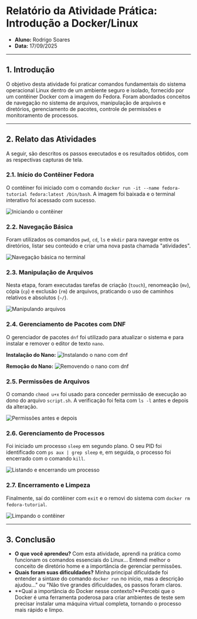 # Relatório da Atividade Prática: Introdução a Docker/Linux

- **Aluno:** Rodrigo Soares
- **Data:** 17/09/2025

---

## 1. Introdução

O objetivo desta atividade foi praticar comandos fundamentais do sistema operacional Linux dentro de um ambiente seguro e isolado, fornecido por um contêiner Docker com a imagem do Fedora. Foram abordados conceitos de navegação no sistema de arquivos, manipulação de arquivos e diretórios, gerenciamento de pacotes, controle de permissões e monitoramento de processos.

---

## 2. Relato das Atividades

A seguir, são descritos os passos executados e os resultados obtidos, com as respectivas capturas de tela.

### 2.1. Início do Contêiner Fedora
O contêiner foi iniciado com o comando `docker run -it --name fedora-tutorial fedora:latest /bin/bash`. A imagem foi baixada e o terminal interativo foi acessado com sucesso.

![Iniciando o contêiner](imagens/1.png)

### 2.2. Navegação Básica
Foram utilizados os comandos `pwd`, `cd`, `ls` e `mkdir` para navegar entre os diretórios, listar seu conteúdo e criar uma nova pasta chamada "atividades".

![Navegação básica no terminal](imagens/2.png)

### 2.3. Manipulação de Arquivos
Nesta etapa, foram executadas tarefas de criação (`touch`), renomeação (`mv`), cópia (`cp`) e exclusão (`rm`) de arquivos, praticando o uso de caminhos relativos e absolutos (`~/`).

![Manipulando arquivos](imagens/3.png)

### 2.4. Gerenciamento de Pacotes com DNF
O gerenciador de pacotes `dnf` foi utilizado para atualizar o sistema e para instalar e remover o editor de texto `nano`.

**Instalação do Nano:**
![Instalando o nano com dnf](imagens/4.png)

**Remoção do Nano:**
![Removendo o nano com dnf](imagens/5.png)

### 2.5. Permissões de Arquivos
O comando `chmod u+x` foi usado para conceder permissão de execução ao dono do arquivo `script.sh`. A verificação foi feita com `ls -l` antes e depois da alteração.

![Permissões antes e depois](imagens/nome_do_seu_print_6.png)

### 2.6. Gerenciamento de Processos
Foi iniciado um processo `sleep` em segundo plano. O seu PID foi identificado com `ps aux | grep sleep` e, em seguida, o processo foi encerrado com o comando `kill`.

![Listando e encerrando um processo](imagens/7.png)

### 2.7. Encerramento e Limpeza
Finalmente, saí do contêiner com `exit` e o removi do sistema com `docker rm fedora-tutorial`.

![Limpando o contêiner](imagens/9.png)

---

## 3. Conclusão


* **O que você aprendeu?** Com esta atividade, aprendi na prática como funcionam os comandos essenciais do Linux... Entendi melhor o conceito de diretório home e a importância de gerenciar permissões.
* **Quais foram suas dificuldades?** Minha principal dificuldade foi entender a sintaxe do comando `docker run` no início, mas a descrição ajudou..." ou "Não tive grandes dificuldades, os passos foram claros.
* **Qual a importância do Docker nesse contexto?**Percebi que o Docker é uma ferramenta poderosa para criar ambientes de teste sem precisar instalar uma máquina virtual completa, tornando o processo mais rápido e limpo.
